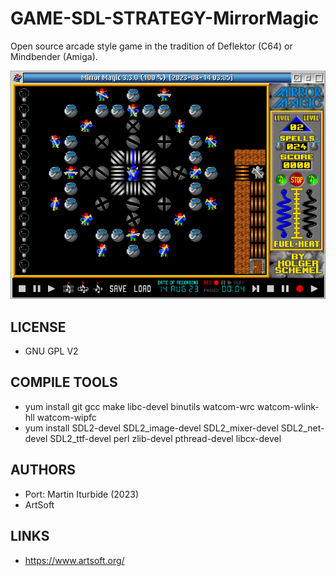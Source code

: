 # GAME-SDL-STRATEGY-MirrorMagic
Open source arcade style game in the tradition of Deflektor (C64) or Mindbender (Amiga).

![MirrorMagic ScreenShot](/wiki/MirrorMagic_001.png)

## LICENSE
* GNU GPL V2

## COMPILE TOOLS
* yum install git gcc make libc-devel binutils watcom-wrc watcom-wlink-hll watcom-wipfc
* yum install SDL2-devel SDL2_image-devel SDL2_mixer-devel SDL2_net-devel SDL2_ttf-devel perl zlib-devel pthread-devel libcx-devel
  
## AUTHORS
* Port: Martin Iturbide (2023)
* ArtSoft

## LINKS
* https://www.artsoft.org/
